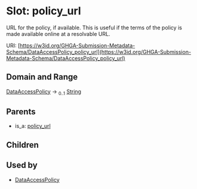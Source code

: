 
# Slot: policy_url


URL for the policy, if available. This is useful if the terms of the policy is made available online at a resolvable URL.

URI: [https://w3id.org/GHGA-Submission-Metadata-Schema/DataAccessPolicy_policy_url](https://w3id.org/GHGA-Submission-Metadata-Schema/DataAccessPolicy_policy_url)


## Domain and Range

[DataAccessPolicy](DataAccessPolicy.md) &#8594;  <sub>0..1</sub> [String](types/String.md)

## Parents

 *  is_a: [policy_url](policy_url.md)

## Children


## Used by

 * [DataAccessPolicy](DataAccessPolicy.md)
